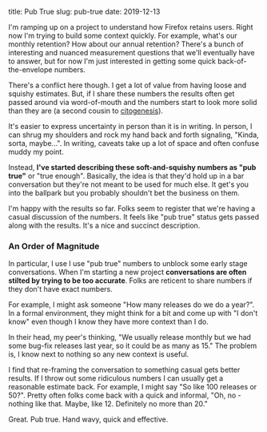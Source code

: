 title: Pub True
slug: pub-true
date: 2019-12-13


I'm ramping up on a project to understand how Firefox retains users.
Right now I'm trying to build some context quickly.
For example, what's our monthly retention? How about our annual retention?
There's a bunch of interesting and nuanced measurement questions
that we'll eventually have to answer,
but for now I'm just interested in getting some quick back-of-the-envelope numbers.

There's a conflict here though.
I get a lot of value from having loose and squishy estimates.
But, if I share these numbers the results often get passed around
via word-of-mouth and the numbers start to look more solid than they are
(a second cousin to [citogenesis](https://xkcd.com/978/)).

It's easier to express uncertainty in person than it is in writing.
In person, I can shrug my shoulders and rock my hand back and forth
signaling, "Kinda, sorta, maybe...".
In writing, caveats take up a lot of space and often confuse muddy my point.

Instead, **I've started describing these soft-and-squishy numbers
as "pub true"** or "true enough".
Basically, the idea is that they'd hold up in a bar conversation
but they're not meant to be used for much else.
It get's you into the ballpark
but you probably shouldn't bet the business on them.

I'm happy with the results so far.
Folks seem to register that we're having a casual discussion of the numbers.
It feels like "pub true" status gets passed along with the results.
It's a nice and succinct description.

### An Order of Magnitude

In particular, I use I use "pub true" numbers
to unblock some early stage conversations.
When I'm starting a new project
**conversations are often stilted by trying to be too accurate**.
Folks are reticent to share numbers if they don't have exact numbers.

For example, I might ask someone "How many releases do we do a year?".
In a formal environment, they might think for a bit and come up with "I don't know"
even though I know they have more context than I do.

In their head, my peer's thinking,
"We usually release monthly but we had some bug-fix releases last year,
so it could be as many as 15."
The problem is, I know next to nothing so any new context is useful.

I find that re-framing the conversation to something casual gets better results.
If I throw out some ridiculous numbers I can usually get a reasonable estimate back.
For example, I might say "So like 100 releases or 50?".
Pretty often folks come back with a quick and informal, 
"Oh, no - nothing like that. Maybe, like 12. Definitely no more than 20."

Great. Pub true. Hand wavy, quick and effective.

